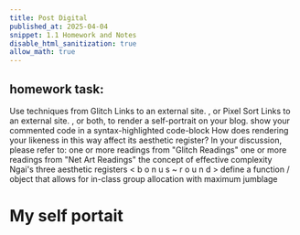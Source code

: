 ```yaml
---
title: Post Digital
published_at: 2025-04-04
snippet: 1.1 Homework and Notes
disable_html_sanitization: true
allow_math: true
---
```


## homework task:

Use techniques from Glitch
Links to an external site.
, or Pixel Sort
Links to an external site.
, or both, to render a self-portrait on your blog.
show your commented code in a syntax-highlighted code-block
How does rendering your likeness in this way affect its aesthetic register? In your discussion, please refer to:
one or more readings from "Glitch Readings"
one or more readings from "Net Art Readings"
the concept of effective complexity
Ngai's three aesthetic registers
< b o n u s ~ r o u n d > define a function / object that allows for in-class group allocation with maximum jumblage

# My self portait
